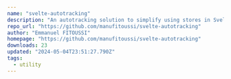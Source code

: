 ```yaml
---
name: "svelte-autotracking"
description: "An autotracking solution to simplify using stores in Svelte with class objects"
repo_url: "https://github.com/manufitoussi/svelte-autotracking"
author: "Emmanuel FITOUSSI"
homepage: "https://github.com/manufitoussi/svelte-autotracking"
downloads: 23
updated: "2024-05-04T23:51:27.790Z"
tags: 
  - utility
---
```

